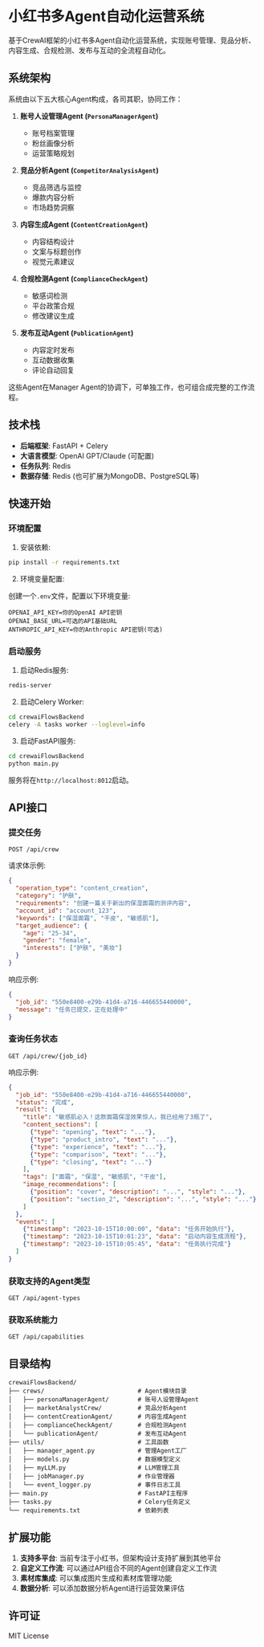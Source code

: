 # 小红书多Agent自动化运营系统

基于CrewAI框架的小红书多Agent自动化运营系统，实现账号管理、竞品分析、内容生成、合规检测、发布与互动的全流程自动化。

## 系统架构

系统由以下五大核心Agent构成，各司其职，协同工作：

1. **账号人设管理Agent (`PersonaManagerAgent`)**
   - 账号档案管理
   - 粉丝画像分析
   - 运营策略规划

2. **竞品分析Agent (`CompetitorAnalysisAgent`)**
   - 竞品筛选与监控
   - 爆款内容分析
   - 市场趋势洞察

3. **内容生成Agent (`ContentCreationAgent`)**
   - 内容结构设计
   - 文案与标题创作
   - 视觉元素建议

4. **合规检测Agent (`ComplianceCheckAgent`)**
   - 敏感词检测
   - 平台政策合规
   - 修改建议生成

5. **发布互动Agent (`PublicationAgent`)**
   - 内容定时发布
   - 互动数据收集
   - 评论自动回复

这些Agent在Manager Agent的协调下，可单独工作，也可组合成完整的工作流程。

## 技术栈

- **后端框架**: FastAPI + Celery
- **大语言模型**: OpenAI GPT/Claude (可配置)
- **任务队列**: Redis
- **数据存储**: Redis (也可扩展为MongoDB、PostgreSQL等)

## 快速开始

### 环境配置

1. 安装依赖:

```bash
pip install -r requirements.txt
```

2. 环境变量配置:

创建一个`.env`文件，配置以下环境变量:

```
OPENAI_API_KEY=你的OpenAI API密钥
OPENAI_BASE_URL=可选的API基础URL
ANTHROPIC_API_KEY=你的Anthropic API密钥(可选)
```

### 启动服务

1. 启动Redis服务:

```bash
redis-server
```

2. 启动Celery Worker:

```bash
cd crewaiFlowsBackend
celery -A tasks worker --loglevel=info
```

3. 启动FastAPI服务:

```bash
cd crewaiFlowsBackend
python main.py
```

服务将在`http://localhost:8012`启动。

## API接口

### 提交任务

```
POST /api/crew
```

请求体示例:

```json
{
  "operation_type": "content_creation",
  "category": "护肤",
  "requirements": "创建一篇关于新出的保湿面霜的测评内容",
  "account_id": "account_123",
  "keywords": ["保湿面霜", "干皮", "敏感肌"],
  "target_audience": {
    "age": "25-34",
    "gender": "female",
    "interests": ["护肤", "美妆"]
  }
}
```

响应示例:

```json
{
  "job_id": "550e8400-e29b-41d4-a716-446655440000",
  "message": "任务已提交，正在处理中"
}
```

### 查询任务状态

```
GET /api/crew/{job_id}
```

响应示例:

```json
{
  "job_id": "550e8400-e29b-41d4-a716-446655440000",
  "status": "完成",
  "result": {
    "title": "敏感肌必入！这款面霜保湿效果惊人，我已经用了3瓶了",
    "content_sections": [
      {"type": "opening", "text": "..."},
      {"type": "product_intro", "text": "..."},
      {"type": "experience", "text": "..."},
      {"type": "comparison", "text": "..."},
      {"type": "closing", "text": "..."}
    ],
    "tags": ["面霜", "保湿", "敏感肌", "干皮"],
    "image_recommendations": [
      {"position": "cover", "description": "...", "style": "..."},
      {"position": "section_2", "description": "...", "style": "..."}
    ]
  },
  "events": [
    {"timestamp": "2023-10-15T10:00:00", "data": "任务开始执行"},
    {"timestamp": "2023-10-15T10:01:23", "data": "启动内容生成流程"},
    {"timestamp": "2023-10-15T10:05:45", "data": "任务执行完成"}
  ]
}
```

### 获取支持的Agent类型

```
GET /api/agent-types
```

### 获取系统能力

```
GET /api/capabilities
```

## 目录结构

```
crewaiFlowsBackend/
├── crews/                          # Agent模块目录
│   ├── personaManagerAgent/        # 账号人设管理Agent
│   ├── marketAnalystCrew/          # 竞品分析Agent
│   ├── contentCreationAgent/       # 内容生成Agent
│   ├── complianceCheckAgent/       # 合规检测Agent
│   └── publicationAgent/           # 发布互动Agent
├── utils/                          # 工具函数
│   ├── manager_agent.py            # 管理Agent工厂
│   ├── models.py                   # 数据模型定义
│   ├── myLLM.py                    # LLM管理工具
│   ├── jobManager.py               # 作业管理器
│   └── event_logger.py             # 事件日志工具
├── main.py                         # FastAPI主程序
├── tasks.py                        # Celery任务定义
└── requirements.txt                # 依赖列表
```

## 扩展功能

1. **支持多平台**: 当前专注于小红书，但架构设计支持扩展到其他平台
2. **自定义工作流**: 可以通过API组合不同的Agent创建自定义工作流
3. **素材库集成**: 可以集成图片生成和素材库管理功能
4. **数据分析**: 可以添加数据分析Agent进行运营效果评估

## 许可证

MIT License 